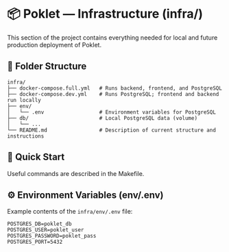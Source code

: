 # 📦 Poklet — Infrastructure (infra/)

This section of the project contains everything needed for local and future production deployment of Poklet.

## 📁 Folder Structure

```text
infra/
├── docker-compose.full.yml   # Runs backend, frontend, and PostgreSQL
├── docker-compose.dev.yml    # Runs PostgreSQL; frontend and backend run locally
├── env/
│   └── .env                  # Environment variables for PostgreSQL
├── db/                       # Local PostgreSQL data (volume)
│   └── ...
└── README.md                 # Description of current structure and instructions
```

## 🚀 Quick Start

Useful commands are described in the Makefile.

## ⚙️ Environment Variables (env/.env)

Example contents of the `infra/env/.env` file:

```env
POSTGRES_DB=poklet_db
POSTGRES_USER=poklet_user
POSTGRES_PASSWORD=poklet_pass
POSTGRES_PORT=5432
```
